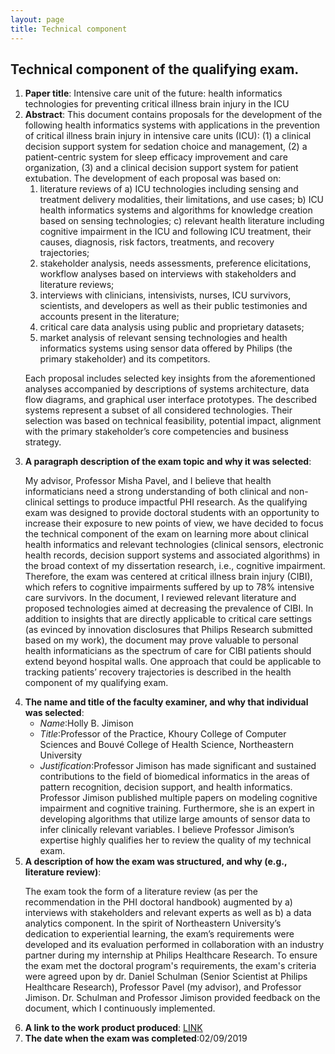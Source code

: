 ```yaml
---
layout: page
title: Technical component
---
```


<!-- Text stuff -->
<h2>Technical component of the qualifying exam.</h2>
<ol>
<li><strong>Paper title</strong>: Intensive care unit of the future: health informatics technologies for preventing critical illness brain injury in the ICU</li>
<li><strong>Abstract</strong>: This document contains proposals for the development of the following health informatics systems with applications in the prevention of critical illness brain injury in intensive care units (ICU): (1) a clinical decision support system for sedation choice and management, (2) a patient-centric system for sleep efficacy improvement and care organization, (3) and a clinical decision support system for patient extubation. The development of each proposal was based on:
<ol>
<li>	literature reviews of a) ICU technologies including sensing and treatment delivery modalities, their limitations, and use cases; b) ICU health informatics systems and algorithms for knowledge creation based on sensing technologies; c) relevant health literature including cognitive impairment in the ICU and following ICU treatment, their causes, diagnosis, risk factors, treatments, and recovery trajectories;</li>
<li>	stakeholder analysis, needs assessments, preference elicitations, workflow analyses based on interviews with stakeholders and literature reviews;</li>
<li>	interviews with clinicians, intensivists, nurses, ICU survivors, scientists, and developers as well as their public testimonies and accounts present in the literature;</li>
<li>	critical care data analysis using public and proprietary datasets;</li>
<li>	market analysis of relevant sensing technologies and health informatics systems using sensor data offered by Philips (the primary stakeholder) and its competitors.</li>
</ol>

<p>Each proposal includes selected key insights from the aforementioned analyses accompanied by descriptions of systems architecture, data flow diagrams, and graphical user interface prototypes. The described systems represent a subset of all considered technologies. Their selection was based on technical feasibility, potential impact, alignment with the primary stakeholder’s core competencies and business strategy.</p>
</li>
<li><b>A paragraph description of the exam topic and why it was selected</b>:
<p>
My advisor, Professor Misha Pavel, and I believe that health informaticians need a strong understanding of both clinical and non-clinical settings to produce impactful PHI research. As the qualifying exam was designed to provide doctoral students with an opportunity to increase their exposure to new points of view, we have decided to focus the technical component of the exam on learning more about clinical health informatics and relevant technologies (clinical sensors, electronic health records, decision support systems and associated algorithms) in the broad context of my dissertation research, i.e., cognitive impairment. Therefore, the exam was centered at critical illness brain injury (CIBI), which refers to cognitive impairments suffered by up to 78% intensive care survivors. In the document, I reviewed relevant literature and proposed technologies aimed at decreasing the prevalence of CIBI. In addition to insights that are directly applicable to critical care settings (as evinced by innovation disclosures that Philips Research submitted based on my work), the document may prove valuable to personal health informaticians as the spectrum of care for CIBI patients should extend beyond hospital walls. One approach that could be applicable to tracking patients’ recovery trajectories is described in the health component of my qualifying exam.
</p></li>
<li><b>The name and title of the faculty examiner, and why that individual was selected</b>:
<ul>
<li><i>Name</i>:Holly B. Jimison</li>
<li><i>Title</i>:Professor of the Practice, Khoury College of Computer Sciences and Bouvé College of Health Science, Northeastern University</li>
<li><i>Justification</i>:Professor Jimison has made significant and sustained contributions to the field of biomedical informatics in the areas of pattern recognition, decision support, and health informatics. Professor Jimison published multiple papers on modeling cognitive impairment and cognitive training. Furthermore, she is an expert in developing algorithms that utilize large amounts of sensor data to infer clinically relevant variables. I believe Professor Jimison’s expertise highly qualifies her to review the quality of my technical exam.</li>
</ul>
</li>
<li><b>A description of how the exam was structured, and why (e.g., literature review)</b>:
<p>
The exam took the form of a literature review (as per the recommendation in the PHI doctoral handbook) augmented by a) interviews with stakeholders and relevant experts as well as b) a data analytics component. In the spirit of Northeastern University’s dedication to experiential learning, the exam’s requirements were developed and its evaluation performed in collaboration with an industry partner during my internship at Philips Healthcare Research. To ensure the exam met the doctoral program's requirements, the exam's criteria were agreed upon by dr. Daniel Schulman (Senior Scientist at Philips Healthcare Research), Professor Pavel (my advisor), and Professor Jimison. Dr. Schulman and Professor Jimison provided feedback on the document, which I continuously implemented.
</p> </li>
<li><b>A link to the work product produced</b>: <a href="https://mkos.pl/assets/documents/technical_component_mkos.pdf">LINK</a></li>
<li><b>The date when the exam was completed</b>:02/09/2019</li>
</ol>
